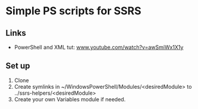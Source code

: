 # Simple PS scripts for SSRS

## Links
* PowerShell and XML tut: www.youtube.com/watch?v=awSmiWx1X1y

## Set up

1. Clone 
2. Create symlinks in ~/WindowsPowerShell/Modules/\<desiredModule> to ../ssrs-helpers/\<desiredModule>
3. Create your own Variables module if needed.
